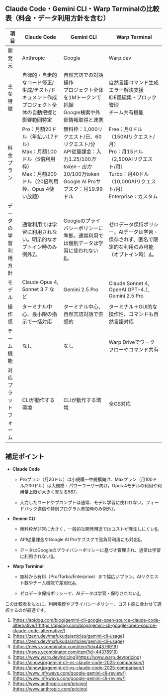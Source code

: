 ## Claude Code・Gemini CLI・Warp Terminalの比較表（料金・データ利用方針を含む）

|項目|Claude Code|Gemini CLI|Warp Terminal|
|---|---|---|---|
|開発元|Anthropic|Google|Warp.dev|
|主な特徴|自律的・自走的なコード修正/生成/テスト/ドキュメント作成  <br>プロジェクト全体の自動把握と影響範囲特定|自然言語での対話操作  <br>プロジェクト全体を1Mトークンで把握  <br>Google検索や外部情報取得と連携|自然言語コマンド生成  <br>エラー解決支援  <br>IDE風編集・ブロック管理  <br>チーム共有機能|
|料金プラン|Pro：月額20ドル（年払い17ドル）  <br>Max：月額100ドル（5倍利用枠）  <br>Max：月額200ドル（20倍利用枠、Opus 4使い放題）|無料枠：1,000リクエスト/日、60リクエスト/分  <br>API従量課金：入力$1.25/100万token・出力$10/100万token  <br>Google AI Proサブスク：月19.99ドル|Free：月0ドル（150AIリクエスト/月）  <br>Pro：月15ドル（2,500AIリクエスト/月）  <br>Turbo：月40ドル（10,000AIリクエスト/月）  <br>Enterprise：カスタム|
|データの学習利用方針|通常利用では学習に利用されない。明示的なオプトイン時のみ例外[7](https://www.anthropic.com/pricing)。|Googleのプライバシーポリシーに準拠。通常利用では個別データは学習に使われない[6](https://www.infyways.com/google-gemini-cli-review/)。|ゼロデータ保持ポリシー。AIデータは学習・保存されず、匿名で限定的な利用のみ可能（オプトイン時）[4](https://www.warp.dev/pricing)。|
|モデル|Claude Opus 4, Sonnet 3.7 など|Gemini 2.5 Pro|Claude Sonnet 4, OpenAI GPT-4.1, Gemini 2.5 Pro|
|操作感|ターミナル中心、最小限の指示で一括対応|ターミナル中心、自然言語対話で直感的|ターミナル＋GUI的な操作性、コマンドも自然言語対応|
|チーム機能|なし|なし|Warp Driveでワークフローやコマンド共有|
|対応プラットフォーム|CLIが動作する環境|CLIが動作する環境|全OS対応|

## **補足ポイント**

- **Claude Code**
    
    - Proプラン（月20ドル）は小規模〜中規模向け、Maxプラン（月100ドル/200ドル）は大規模・パワーユーザー向け。Opus 4モデルの利用や利用量上限が大きく異なる[5](https://ainow.jp/gemini-cli-vs-claude-code-2025-comparison/)[6](https://www.infyways.com/google-gemini-cli-review/)[7](https://www.anthropic.com/pricing)。
        
    - 入力したコードやプロンプトは通常、モデル学習に使われない。フィードバック送信や特別プログラム参加時のみ例外[7](https://www.anthropic.com/pricing)。
        
- **Gemini CLI**
    
    - 無料枠が非常に大きく、一般的な開発用途ではコストが発生しにくい[6](https://www.infyways.com/google-gemini-cli-review/)。
        
    - API従量課金やGoogle AI Proサブスクで高負荷利用にも対応[5](https://ainow.jp/gemini-cli-vs-claude-code-2025-comparison/)。
        
    - データはGoogleのプライバシーポリシーに基づき管理され、通常は学習に利用されない[6](https://www.infyways.com/google-gemini-cli-review/)。
        
- **Warp Terminal**
    
    - 無料から有料（Pro/Turbo/Enterprise）まで幅広いプラン。AIリクエスト数やチーム機能で差別化[4](https://www.warp.dev/pricing)。
        
    - ゼロデータ保持ポリシーで、AIデータは学習・保存されない[4](https://www.warp.dev/pricing)。
        

この比較表をもとに、利用規模やプライバシーポリシー、コスト感に合わせて選択するのが最適です。

1. [https://apidog.com/blog/gemini-cli-google-open-source-claude-code-alternative/](https://apidog.com/blog/gemini-cli-google-open-source-claude-code-alternative/)
2. [https://zenn.dev/mafukuda/articles/gemini-cli-usage](https://zenn.dev/mafukuda/articles/gemini-cli-usage)
3. [https://news.ycombinator.com/item?id=44376919](https://news.ycombinator.com/item?id=44376919)
4. [https://www.warp.dev/pricing](https://www.warp.dev/pricing)
5. [https://ainow.jp/gemini-cli-vs-claude-code-2025-comparison/](https://ainow.jp/gemini-cli-vs-claude-code-2025-comparison/)
6. [https://www.infyways.com/google-gemini-cli-review/](https://www.infyways.com/google-gemini-cli-review/)
7. [https://www.anthropic.com/pricing](https://www.anthropic.com/pricing)